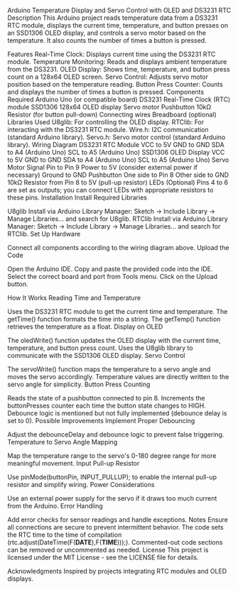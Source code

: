 Arduino Temperature Display and Servo Control with OLED and DS3231 RTC
Description
This Arduino project reads temperature data from a DS3231 RTC module, displays the current time, temperature, and button presses on an SSD1306 OLED display, and controls a servo motor based on the temperature. It also counts the number of times a button is pressed.

Features
Real-Time Clock: Displays current time using the DS3231 RTC module.
Temperature Monitoring: Reads and displays ambient temperature from the DS3231.
OLED Display: Shows time, temperature, and button press count on a 128x64 OLED screen.
Servo Control: Adjusts servo motor position based on the temperature reading.
Button Press Counter: Counts and displays the number of times a button is pressed.
Components Required
Arduino Uno (or compatible board)
DS3231 Real-Time Clock (RTC) module
SSD1306 128x64 OLED display
Servo motor
Pushbutton
10kΩ Resistor (for button pull-down)
Connecting wires
Breadboard (optional)
Libraries Used
U8glib: For controlling the OLED display.
RTClib: For interacting with the DS3231 RTC module.
Wire.h: I2C communication (standard Arduino library).
Servo.h: Servo motor control (standard Arduino library).
Wiring Diagram
DS3231 RTC Module
VCC to 5V
GND to GND
SDA to A4 (Arduino Uno)
SCL to A5 (Arduino Uno)
SSD1306 OLED Display
VCC to 5V
GND to GND
SDA to A4 (Arduino Uno)
SCL to A5 (Arduino Uno)
Servo Motor
Signal Pin to Pin 9
Power to 5V (consider external power if necessary)
Ground to GND
Pushbutton
One side to Pin 8
Other side to GND
10kΩ Resistor from Pin 8 to 5V (pull-up resistor)
LEDs (Optional)
Pins 4 to 6 are set as outputs; you can connect LEDs with appropriate resistors to these pins.
Installation
Install Required Libraries

U8glib
Install via Arduino Library Manager: Sketch -> Include Library -> Manage Libraries... and search for U8glib.
RTClib
Install via Arduino Library Manager: Sketch -> Include Library -> Manage Libraries... and search for RTClib.
Set Up Hardware

Connect all components according to the wiring diagram above.
Upload the Code

Open the Arduino IDE.
Copy and paste the provided code into the IDE.
Select the correct board and port from Tools menu.
Click on the Upload button.

How It Works
Reading Time and Temperature

Uses the DS3231 RTC module to get the current time and temperature.
The getTime() function formats the time into a string.
The getTemp() function retrieves the temperature as a float.
Display on OLED

The oledWrite() function updates the OLED display with the current time, temperature, and button press count.
Uses the U8glib library to communicate with the SSD1306 OLED display.
Servo Control

The servoWrite() function maps the temperature to a servo angle and moves the servo accordingly.
Temperature values are directly written to the servo angle for simplicity.
Button Press Counting

Reads the state of a pushbutton connected to pin 8.
Increments the buttonPresses counter each time the button state changes to HIGH.
Debounce logic is mentioned but not fully implemented (debounce delay is set to 0).
Possible Improvements
Implement Proper Debouncing

Adjust the debounceDelay and debounce logic to prevent false triggering.
Temperature to Servo Angle Mapping

Map the temperature range to the servo's 0-180 degree range for more meaningful movement.
Input Pull-up Resistor

Use pinMode(buttonPin, INPUT_PULLUP); to enable the internal pull-up resistor and simplify wiring.
Power Considerations

Use an external power supply for the servo if it draws too much current from the Arduino.
Error Handling

Add error checks for sensor readings and handle exceptions.
Notes
Ensure all connections are secure to prevent intermittent behavior.
The code sets the RTC time to the time of compilation (rtc.adjust(DateTime(F(__DATE__),F(__TIME__)));).
Commented-out code sections can be removed or uncommented as needed.
License
This project is licensed under the MIT License - see the LICENSE file for details.

Acknowledgments
Inspired by projects integrating RTC modules and OLED displays.



